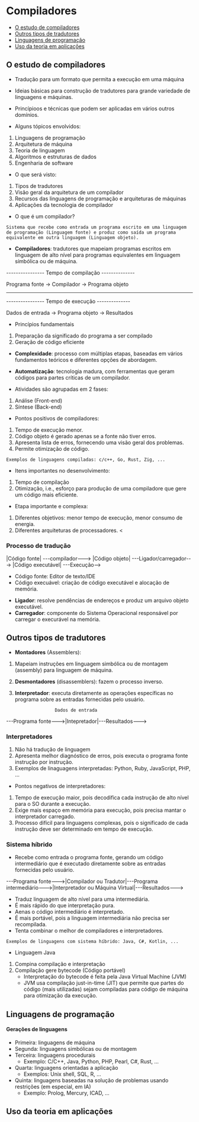 # Compiladores

- [O estudo de compiladores](#O-estudo-de-compiladores)
- [Outros tipos de tradutores](#Outros-tipos-de-tradutores)
- [Linguagens de programação](#Linguagens-de-programação)
- [Uso da teoria em aplicações](#Uso-da-teoria-em-aplicações)

## O estudo de compiladores
* Tradução para um formato que permita a execução em uma máquina
* Ideias básicas para construção de tradutores para grande variedade de linguagens e máquinas.
* Princípioos e técnicas que podem ser aplicadas em vários outros domínios.

* Alguns tópicos envolvidos:
1.  Linguagens de programação
2. Arquitetura de máquina
3. Teoria de linguagem
4. Algoritmos e estruturas de dados
5. Engenharia de software

* O que será visto:
1. Tipos de tradutores
2. Visão geral da arquitetura de um compilador
3. Recursos das linguagens de programação e arquiteturas de máquinas
4. Aplicações da tecnologia de compilador

* O que é um compilador?

```
Sistema que recebe como entrada um programa escrito em uma linguagem de programação (Linguagem fonte) e produz como saída um programa equivalente em outra linguagem (Linguagem objeto).
```

* <b>Compiladores</b>: tradutores que mapeiam programas escritos em linguagem de alto nível para programas equivalentes em linguagem símbólica ou de máquina.

---------------- Tempo de compilação --------------

Programa fonte -> Compilador -> Programa objeto

<hr/>

---------------- Tempo de execução --------------

Dados de entrada -> Programa objeto -> Resultados

* Princípios fundamentais
1. Preparação da significado do programa a ser compilado
2. Geração de código eficiente

* <b>Complexidade</b>: processo com múltiplas etapas, baseadas em vários fundamentos teóricos e diferentes opções de abordagem.
* <b>Automatização</b>: tecnologia madura, com ferramentas que geram códigos para partes críticas de um compilador.

* Atividades são agrupadas em 2 fases:
1. Análise (Front-end)
2. Síntese (Back-end)

* Pontos positivos de compiladores:
1. Tempo de execução menor.
2. Código objeto é gerado apenas se a fonte não tiver erros.
3. Apresenta lista de erros, fornecendo uma visão geral dos problemas.
4. Permite otimização de código.

```Exemplos de linguagens compiladas: c/c++, Go, Rust, Zig, ...```

* Itens importantes no desenvolvimento:
1. Tempo de compilação
2. Otimização, i.e., esforço para produção de uma compiladore que gere um código mais eficiente.
* Etapa importante e complexa:
1. Diferentes objetivos: menor tempo de execução, menor consumo de energia.
2. Diferentes arquiteturas de processadores.
<
### Processo de tradução
|Código fonte| ---compilador---> |Código objeto| ---Ligador/carregador---> |Código executável| ---Execução-->

- Código fonte: Editor de texto/IDE
- Código execuável: criação de código executável e alocação de memória.

* <b>Ligador</b>: resolve pendências de endereços e produz um arquivo objeto executável.
* <b>Carregador</b>: componente do Sistema Operacional responsável por carregar o execurável na memória.


## Outros tipos de tradutores
* <b>Montadores</b> (Assemblers):
1. Mapeiam instruções em linguagem simbólica ou de montagem (assembly) para linguagem de máquina.
2. <b>Desmontadores</b> (disassemblers): fazem o processo inverso.
3. <b>Interpretador</b>: executa diretamente as operações específicas no programa sobre as entradas fornecidas pelo usuário.

                      Dados de entrada      
---Programa fonte--->|Intepretador|---Resultados--->

### Interpretadores
1. Não há tradução de linguagem
2. Apresenta melhor diagnóstico de erros, pois executa o programa fonte instrução por instrução.
3. Exemplos de linaguagens interpretadas: Python, Ruby, JavaScript, PHP, ...

* Pontos negativos de interpretadores:
1. Tempo de execução maior, pois decodifica cada instrução de alto nível para o SO durante a execução.
2. Exige mais espaço em memória para execução, pois precisa mantar o interpretador carregado.
3. Processo difícil para linguagens complexas, pois o significado de cada instrução deve ser determinado em tempo de execução.

### Sistema híbrido
* Recebe como entrada o programa fonte, gerando um código intermediário que é executado diretamente sobre as entradas fornecidas pelo usuário.

---Programa fonte--->|Compilador ou Tradutor|---Programa intermediário--->|Interpretador ou Máquina Virtual|---Resultados--->

* Traduz linguagem de alto nível para uma intermediária.
* É mais rápido do que interpretação pura.
* Aenas o código intermediário é interpretado.
* É mais portável, pois a linguagem intermediária não precisa ser recompilada.
* Tenta combinar o melhor de compiladores e interpretadores.

```Exemplos de linguagens com sistema híbrido: Java, C#, Kotlin, ...```

* Linguagem Java
1. Compina compilação e interpretação
2. Compilação gere bytecode (Código portável)
    * Interpretação do bytecode é feita pela Java Virtual Machine (JVM)
    * JVM usa compilação just-in-time (JIT) que permite que partes do código (mais utilizadas) sejam compiladas para código de máquina para otimização da execução.



## Linguagens de programação
#### Gerações de linguagens
* Primeira: linguagens de máquina
* Segunda: linguagens simbólicas ou de montagem
* Terceira: linguagens procedurais
    * Exemplo: C/C++, Java, Python, PHP, Pearl, C#, Rust, ...
* Quarta: linguagens orientadas a aplicação
    * Exemplos: Unix shell, SQL, R, ...
* Quinta: linguagens baseadas na solução de problemas usando restrições (em especial, em IA)
    * Exemplo: Prolog, Mercury, ICAD, ...

## Uso da teoria em aplicações
